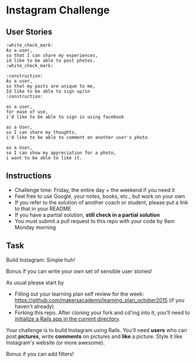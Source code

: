 Instagram Challenge
===================

User Stories
-------------
```
:white_check_mark:
As a user,
so that I can share my experiences,
id like to be able to post photos.
:white_check_mark:
```
```
:construction:
As a user,
so that my posts are unique to me,
Id like to be able to sign up/in
:construction:
```
```
as a user,
for ease of use,
i'd like to be able to sign in using facebook
```
```
as a User,
so I can share my thoughts,
i'd like to be able to comment on another user's photo
```
```
as a User,
so I can show my appreciation for a photo,
i want to be able to like it.
```


Instructions
-------
* Challenge time: Friday, the entire day + the weekend if you need it
* Feel free to use Google, your notes, books, etc., but work on your own
* If you refer to the solution of another coach or student, please put a link to that in your README
* If you have a partial solution, **still check in a partial solution**
* You must submit a pull request to this repo with your code by 9am Monday morning

Task
-----

Build Instagram: Simple huh!

Bonus if you can write your own set of sensible user stories!

As usual please start by

* Filling out your learning plan self review for the week: https://github.com/makersacademy/learning_plan_october2015 (if you haven't already)
* Forking this repo. After cloning your fork and cd'ing into it, you'll need to [initialize a Rails app in the current directory](http://blog.jasonmeridth.com/posts/create-rails-application-in-current-directory/).

Your challenge is to build Instagram using Rails. You'll need **users** who can post **pictures**, write **comments** on pictures and **like** a picture. Style it like Instagram's website (or more awesome).

Bonus if you can add filters!
